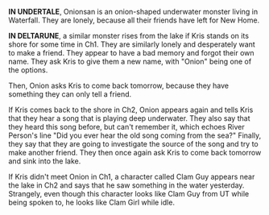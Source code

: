 **IN UNDERTALE**, Onionsan is an onion-shaped underwater monster living in Waterfall. They are lonely, because all their friends have left for New Home.

**IN DELTARUNE**, a similar monster rises from the lake if <a onclick="loadFile('Kris.md')">Kris</a> stands on its shore for some time in Ch1. They are similarly lonely and desperately want to make a friend. They appear to have a bad memory and forgot their own name. They ask Kris to give them a new name, with "Onion" being one of the options.

Then, Onion asks Kris to come back tomorrow, because they have something they can only tell a friend.

If Kris comes back to the shore in Ch2, Onion appears again and tells Kris that they hear a song that is playing <a onclick="loadFile('Depths.md')">deep underwater</a>. They also say that they heard this song before, but can't remember it, which echoes <a onclick="loadFile('River Person.md')">River Person's</a> line "Did you ever hear the old song coming from the sea?" Finally, they say that they are going to investigate the source of the song and try to make another friend. They then once again ask Kris to come back tomorrow and sink into the lake.

If Kris didn't meet Onion in Ch1, a character called Clam Guy appears near the lake in Ch2 and says that he saw something in the water yesterday. Strangely, even though this character looks like Clam Guy from UT while being spoken to, he looks like <a onclick="loadFile('Clam Girl.md')">Clam Girl</a> while idle.